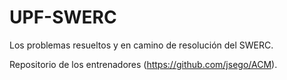 UPF-SWERC
=========

Los problemas resueltos y en camino de resolución del SWERC.

Repositorio de los entrenadores (https://github.com/jsego/ACM).

